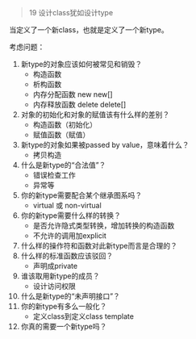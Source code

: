 > 19 设计class犹如设计type

当定义了一个新class，也就是定义了一个新type。

考虑问题：

1. 新type的对象应该如何被常见和销毁？
   - 构造函数
   - 析构函数
   - 内存分配函数 new new[]
   - 内存释放函数 delete delete[]
2. 对象的初始化和对象的赋值该有什么样的差别？
   - 构造函数（初始化）
   - 赋值函数（赋值）
3. 新type的对象如果被passed by value，意味着什么？
   - 拷贝构造
4. 什么是新type的“合法值”？
   - 错误检查工作
   - 异常等
5. 你的新type需要配合某个继承图系吗？
   - virtual 或 non-virtual
6. 你的新type需要什么样的转换？
   - 是否允许隐式类型转换，增加转换的构造函数
   - 不允许的调用加explicit
7. 什么样的操作符和函数对此新type而言是合理的？
8. 什么样的标准函数应该驳回？
   - 声明成private
9. 谁该取用新type的成员？
   - 设计访问权限
10. 什么是新type的“未声明接口”？
11. 你的新type有多么一般化？
    - 定义class到定义class template
12. 你真的需要一个新type吗？

